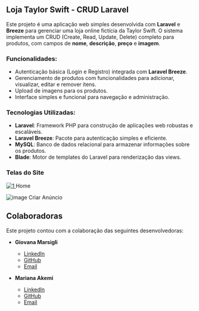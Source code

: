 

## Loja Taylor Swift - CRUD Laravel

Este projeto é uma aplicação web simples desenvolvida com **Laravel** e **Breeze** para gerenciar uma loja online fictícia da Taylor Swift. O sistema implementa um CRUD (Create, Read, Update, Delete) completo para produtos, com campos de **nome**, **descrição**, **preço** e **imagem**.

### Funcionalidades:
- Autenticação básica (Login e Registro) integrada com **Laravel Breeze**.
- Gerenciamento de produtos com funcionalidades para adicionar, visualizar, editar e remover itens.
- Upload de imagens para os produtos.
- Interface simples e funcional para navegação e administração.

### Tecnologias Utilizadas:
- **Laravel**: Framework PHP para construção de aplicações web robustas e escaláveis.
- **Laravel Breeze**: Pacote para autenticação simples e eficiente.
- **MySQL**: Banco de dados relacional para armazenar informações sobre os produtos.
- **Blade**: Motor de templates do Laravel para renderização das views.

### Telas do Site
[![1](https://github.com/user-attachments/assets/3b817310-5a37-4afc-9ba3-f2283c38aaba)
](https://github.com/GiovanaMarsigli/ProjetoLaravelBreeze/issues/2#issue-2519733238)
Home

![image](https://github.com/user-attachments/assets/80fd5a0c-5fb6-47e9-87ae-2c681700ae6d)
Criar Anúncio

## Colaboradoras

Este projeto contou com a colaboração das seguintes desenvolvedoras:

- **Giovana Marsigli**  
  - [LinkedIn](https://www.linkedin.com/in/giovana-marsigli-rodrigues-b85496289/)  
  - [GitHub](https://github.com/GiovanaMarsigli)  
  - [Email](mailto:marsigligiovana@gmail.com)

- **Mariana Akemi**  
  - [LinkedIn](https://www.linkedin.com/in/mariana-arashiro-112382289?trk=contact-info)  
  - [GitHub](https://github.com/marianafeitosa)  
  - [Email](mailto:marianaarashiro09@gmail.com)
